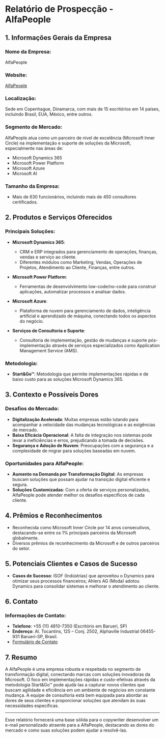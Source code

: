 # Relatório de Prospecção - AlfaPeople

## 1. Informações Gerais da Empresa

### Nome da Empresa:
AlfaPeople

### Website:
[AlfaPeople](https://alfapeople.com)

### Localização:
Sede em Copenhague, Dinamarca, com mais de 15 escritórios em 14 países, incluindo Brasil, EUA, México, entre outros.

### Segmento de Mercado:
AlfaPeople atua como um parceiro de nível de excelência (Microsoft Inner Circle) na implementação e suporte de soluções da Microsoft, especialmente nas áreas de:
- Microsoft Dynamics 365
- Microsoft Power Platform
- Microsoft Azure
- Microsoft AI

### Tamanho da Empresa:
- Mais de 630 funcionários, incluindo mais de 450 consultores certificados.

## 2. Produtos e Serviços Oferecidos

### Principais Soluções:
- **Microsoft Dynamics 365**:
  - CRM e ERP integrados para gerenciamento de operações, finanças, vendas e serviço ao cliente.
  - Diferentes módulos como Marketing, Vendas, Operações de Projetos, Atendimento ao Cliente, Finanças, entre outros.

- **Microsoft Power Platform**:
  - Ferramentas de desenvolvimento low-code/no-code para construir aplicações, automatizar processos e analisar dados.

- **Microsoft Azure**:
  - Plataforma de nuvem para gerenciamento de dados, inteligência artificial e aprendizado de máquina, conectando todos os aspectos do negócio.

- **Serviços de Consultoria e Suporte**:
  - Consultoria de implementação, gestão de mudanças e suporte pós-implementação através de serviços especializados como Application Management Service (AMS).

### Metodologia:
- **Start&Go™**: Metodologia que permite implementações rápidas e de baixo custo para as soluções Microsoft Dynamics 365.

## 3. Contexto e Possíveis Dores

### Desafios do Mercado:
- **Digitalização Acelerada**: Muitas empresas estão lutando para acompanhar a velocidade das mudanças tecnológicas e as exigências de mercado.
- **Baixa Eficácia Operacional**: A falta de integração nos sistemas pode levar a ineficiências e erros, prejudicando a tomada de decisões.
- **Segurança e Adoção de Nuvem**: Preocupações com a segurança e a complexidade de migrar para soluções baseadas em nuvem.

### Oportunidades para AlfaPeople:
- **Aumento na Demanda por Transformação Digital**: As empresas buscam soluções que possam ajudar na transição digital eficiente e segura.
- **Soluções Customizadas**: Com a oferta de serviços personalizados, AlfaPeople pode atender melhor os desafios específicos de cada cliente.

## 4. Prêmios e Reconhecimentos

- Reconhecida como Microsoft Inner Circle por 14 anos consecutivos, destacando-se entre os 1% principais parceiros da Microsoft globalmente.
- Diversos prêmios de reconhecimento da Microsoft e de outros parceiros do setor.

## 5. Potenciais Clientes e Casos de Sucesso

- **Casos de Sucesso**: ISOF (Indústrias) que aproveitou o Dynamics para otimizar seus processos financeiros; Ahlers AG (Moda) adotou Dynamics para consolidar sistemas e melhorar o atendimento ao cliente.
  
## 6. Contato

### Informações de Contato:
- **Telefone**: +55 (11) 4810-7350 (Escritório em Barueri, SP)
- **Endereço**: Al. Tocantins, 125 – Conj. 2502, Alphaville Industrial 06455-931 Barueri-SP, Brasil.
- [Formulário de Contato](https://alfapeople.com/contact/)

## 7. Resumo

A AlfaPeople é uma empresa robusta e respeitada no segmento de transformação digital, conectando marcas com soluções inovadoras da Microsoft. O foco em implementações rápidas e custo-efetivas através da metodologia Start&Go™ pode ajudá-las a capturar novos clientes que buscam agilidade e eficiência em um ambiente de negócios em constante mudança. A equipe de consultoria está bem equipada para abordar as dores de seus clientes e proporcionar soluções que atendam às suas necessidades específicas.

---

Esse relatório fornecerá uma base sólida para o copywriter desenvolver um e-mail personalizado atraente para a AlfaPeople, destacando as dores do mercado e como suas soluções podem ajudar a resolvê-las.